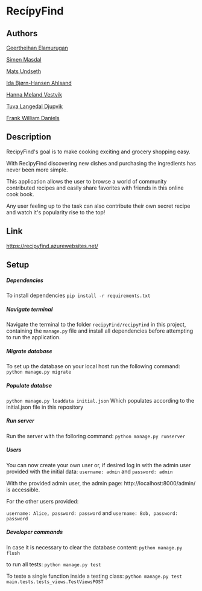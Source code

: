 # RecípyFind

## Authors
[Geertheihan Elamurugan](https://gitlab.stud.idi.ntnu.no/geerthee)

[Simen Masdal](https://gitlab.stud.idi.ntnu.no/simenmas)

[Mats Undseth](https://gitlab.stud.idi.ntnu.no/matsun)

[Ida Bjørn-Hansen Ahlsand](https://gitlab.stud.idi.ntnu.no/ibahlsan)

[Hanna Meland Vestvik](https://gitlab.stud.idi.ntnu.no/hannamve)

[Tuva Langedal Djupvik](https://gitlab.stud.idi.ntnu.no/tuvald)

[Frank William Daniels](https://gitlab.stud.idi.ntnu.no/frankwd)

## Description
RecìpyFind's goal is to make cooking exciting and grocery shopping easy.

With RecìpyFind discovering new dishes and purchasing the ingredients has never been more simple. 

This application allows the user to browse a world of community contributed recipes and easily share favorites with friends in this online cook book.

Any user feeling up to the task can also contribute their own secret recipe and watch it's popularity rise to the top!

## Link
https://recipyfind.azurewebsites.net/

## Setup


##### Dependencies
To install dependencies `pip install -r requirements.txt` 

##### Navigate terminal
Navigate the terminal to the folder `recipyFind/recipyFind` in this project, containing the `manage.py` file and install all dependencies before attempting to run the application.

##### Migrate database
To set up the database on your local host run the following command:
`python manage.py migrate`

##### Populate databse

`python manage.py loaddata initial.json` Which populates according to the initial.json file in this repository

##### Run server
Run the server with the folloring command: `python manage.py runserver`

##### Users
You can now create your own user or, if desired log in with the admin user provided with the initial data:
`username: admin` and `password: admin` 

With the provided admin user, the admin page: http://localhost:8000/admin/ is accessible.

For the other users provided:

`username: Alice, password: password` and
`username: Bob, password: password`

##### Developer commands
In case it is necessary to clear the database content: 
`python manage.py flush`

to run all tests:
`python manage.py test`

To teste a single function inside a testing class:
`python manage.py test main.tests.tests_views.TestViewsPOST`
